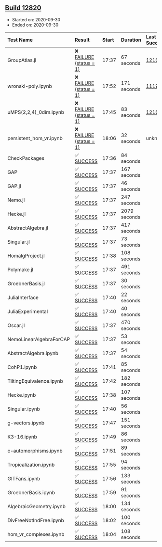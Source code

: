 ## [Build 12820](https://oscarci.mathematik.uni-kl.de/job/oscar/12820/)

* Started on: 2020-09-30
* Ended on: 2020-09-30

| Test Name    | Result | Start | Duration | Last Success | First Failure |
|:-------------|:-------|:------|:---------|:-------------|:--------------|
| GroupAtlas.jl | ❌ [FAILURE (status = 1)](https://oscarci.mathematik.uni-kl.de/job/oscar/12820/artifact/logs/build-12820/GroupAtlas.jl.log) | 17:37 | 67 seconds | [12167](https://oscarci.mathematik.uni-kl.de/job/oscar/12167/) | [12168](https://oscarci.mathematik.uni-kl.de/job/oscar/12168/) |
| wronski-poly.ipynb | ❌ [FAILURE (status = 1)](https://oscarci.mathematik.uni-kl.de/job/oscar/12820/artifact/logs/build-12820/wronski-poly.ipynb.log) | 17:52 | 171 seconds | [11192](https://oscarci.mathematik.uni-kl.de/job/oscar/11192/) | [11193](https://oscarci.mathematik.uni-kl.de/job/oscar/11193/) |
| uMPS(2,2,4)_0dim.ipynb | ❌ [FAILURE (status = 1)](https://oscarci.mathematik.uni-kl.de/job/oscar/12820/artifact/logs/build-12820/uMPS-2-2-4-_0dim.ipynb.log) | 17:45 | 83 seconds | [12167](https://oscarci.mathematik.uni-kl.de/job/oscar/12167/) | [12168](https://oscarci.mathematik.uni-kl.de/job/oscar/12168/) |
| persistent_hom_vr.ipynb | ❌ [FAILURE (status = 1)](https://oscarci.mathematik.uni-kl.de/job/oscar/12820/artifact/logs/build-12820/persistent_hom_vr.ipynb.log) | 18:06 | 32 seconds | unknown | unknown |
| CheckPackages | ✅ [SUCCESS](https://oscarci.mathematik.uni-kl.de/job/oscar/12820/artifact/logs/build-12820/CheckPackages.log) | 17:36 | 84 seconds |  |  |
| GAP | ✅ [SUCCESS](https://oscarci.mathematik.uni-kl.de/job/oscar/12820/artifact/logs/build-12820/GAP.log) | 17:37 | 167 seconds |  |  |
| GAP.jl | ✅ [SUCCESS](https://oscarci.mathematik.uni-kl.de/job/oscar/12820/artifact/logs/build-12820/GAP.jl.log) | 17:37 | 46 seconds |  |  |
| Nemo.jl | ✅ [SUCCESS](https://oscarci.mathematik.uni-kl.de/job/oscar/12820/artifact/logs/build-12820/Nemo.jl.log) | 17:37 | 247 seconds |  |  |
| Hecke.jl | ✅ [SUCCESS](https://oscarci.mathematik.uni-kl.de/job/oscar/12820/artifact/logs/build-12820/Hecke.jl.log) | 17:37 | 2079 seconds |  |  |
| AbstractAlgebra.jl | ✅ [SUCCESS](https://oscarci.mathematik.uni-kl.de/job/oscar/12820/artifact/logs/build-12820/AbstractAlgebra.jl.log) | 17:37 | 417 seconds |  |  |
| Singular.jl | ✅ [SUCCESS](https://oscarci.mathematik.uni-kl.de/job/oscar/12820/artifact/logs/build-12820/Singular.jl.log) | 17:37 | 73 seconds |  |  |
| HomalgProject.jl | ✅ [SUCCESS](https://oscarci.mathematik.uni-kl.de/job/oscar/12820/artifact/logs/build-12820/HomalgProject.jl.log) | 17:38 | 108 seconds |  |  |
| Polymake.jl | ✅ [SUCCESS](https://oscarci.mathematik.uni-kl.de/job/oscar/12820/artifact/logs/build-12820/Polymake.jl.log) | 17:37 | 491 seconds |  |  |
| GroebnerBasis.jl | ✅ [SUCCESS](https://oscarci.mathematik.uni-kl.de/job/oscar/12820/artifact/logs/build-12820/GroebnerBasis.jl.log) | 17:37 | 30 seconds |  |  |
| JuliaInterface | ✅ [SUCCESS](https://oscarci.mathematik.uni-kl.de/job/oscar/12820/artifact/logs/build-12820/JuliaInterface.log) | 17:40 | 22 seconds |  |  |
| JuliaExperimental | ✅ [SUCCESS](https://oscarci.mathematik.uni-kl.de/job/oscar/12820/artifact/logs/build-12820/JuliaExperimental.log) | 17:40 | 40 seconds |  |  |
| Oscar.jl | ✅ [SUCCESS](https://oscarci.mathematik.uni-kl.de/job/oscar/12820/artifact/logs/build-12820/Oscar.jl.log) | 17:37 | 470 seconds |  |  |
| NemoLinearAlgebraForCAP | ✅ [SUCCESS](https://oscarci.mathematik.uni-kl.de/job/oscar/12820/artifact/logs/build-12820/NemoLinearAlgebraForCAP.log) | 17:37 | 53 seconds |  |  |
| AbstractAlgebra.ipynb | ✅ [SUCCESS](https://oscarci.mathematik.uni-kl.de/job/oscar/12820/artifact/logs/build-12820/AbstractAlgebra.ipynb.log) | 17:37 | 54 seconds |  |  |
| CohP1.ipynb | ✅ [SUCCESS](https://oscarci.mathematik.uni-kl.de/job/oscar/12820/artifact/logs/build-12820/CohP1.ipynb.log) | 17:41 | 85 seconds |  |  |
| TiltingEquivalence.ipynb | ✅ [SUCCESS](https://oscarci.mathematik.uni-kl.de/job/oscar/12820/artifact/logs/build-12820/TiltingEquivalence.ipynb.log) | 17:42 | 182 seconds |  |  |
| Hecke.ipynb | ✅ [SUCCESS](https://oscarci.mathematik.uni-kl.de/job/oscar/12820/artifact/logs/build-12820/Hecke.ipynb.log) | 17:38 | 107 seconds |  |  |
| Singular.ipynb | ✅ [SUCCESS](https://oscarci.mathematik.uni-kl.de/job/oscar/12820/artifact/logs/build-12820/Singular.ipynb.log) | 17:40 | 56 seconds |  |  |
| g-vectors.ipynb | ✅ [SUCCESS](https://oscarci.mathematik.uni-kl.de/job/oscar/12820/artifact/logs/build-12820/g-vectors.ipynb.log) | 17:47 | 151 seconds |  |  |
| K3-16.ipynb | ✅ [SUCCESS](https://oscarci.mathematik.uni-kl.de/job/oscar/12820/artifact/logs/build-12820/K3-16.ipynb.log) | 17:49 | 86 seconds |  |  |
| c-automorphisms.ipynb | ✅ [SUCCESS](https://oscarci.mathematik.uni-kl.de/job/oscar/12820/artifact/logs/build-12820/c-automorphisms.ipynb.log) | 17:51 | 89 seconds |  |  |
| Tropicalization.ipynb | ✅ [SUCCESS](https://oscarci.mathematik.uni-kl.de/job/oscar/12820/artifact/logs/build-12820/Tropicalization.ipynb.log) | 17:55 | 94 seconds |  |  |
| GITFans.ipynb | ✅ [SUCCESS](https://oscarci.mathematik.uni-kl.de/job/oscar/12820/artifact/logs/build-12820/GITFans.ipynb.log) | 17:56 | 133 seconds |  |  |
| GroebnerBasis.ipynb | ✅ [SUCCESS](https://oscarci.mathematik.uni-kl.de/job/oscar/12820/artifact/logs/build-12820/GroebnerBasis.ipynb.log) | 17:59 | 91 seconds |  |  |
| AlgebraicGeometry.ipynb | ✅ [SUCCESS](https://oscarci.mathematik.uni-kl.de/job/oscar/12820/artifact/logs/build-12820/AlgebraicGeometry.ipynb.log) | 18:00 | 134 seconds |  |  |
| DivFreeNotIndFree.ipynb | ✅ [SUCCESS](https://oscarci.mathematik.uni-kl.de/job/oscar/12820/artifact/logs/build-12820/DivFreeNotIndFree.ipynb.log) | 18:02 | 100 seconds |  |  |
| hom_vr_complexes.ipynb | ✅ [SUCCESS](https://oscarci.mathematik.uni-kl.de/job/oscar/12820/artifact/logs/build-12820/hom_vr_complexes.ipynb.log) | 18:04 | 108 seconds |  |  |

